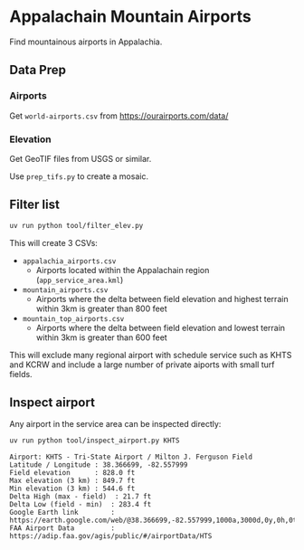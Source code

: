 # Appalachain Mountain Airports

Find mountainous airports in Appalachia.

## Data Prep

### Airports

Get `world-airports.csv` from https://ourairports.com/data/

### Elevation

Get GeoTIF files from USGS or similar.

Use `prep_tifs.py` to create a mosaic.

## Filter list

```sh
uv run python tool/filter_elev.py
```

This will create 3 CSVs:

- `appalachia_airports.csv`
  - Airports located within the Appalachain region (`app_service_area.kml`)
- `mountain_airports.csv`
  - Airports where the delta between field elevation and highest terrain within 3km is greater than 800 feet
- `mountain_top_airports.csv`
  - Airports where the delta between field elevation and lowest terrain within 3km is greater than 600 feet

This will exclude many regional airport with schedule service such as KHTS and KCRW and include a large number
of private aiports with small turf fields.

## Inspect airport

Any airport in the service area can be inspected directly:

```sh
uv run python tool/inspect_airport.py KHTS
```

```text
Airport: KHTS - Tri-State Airport / Milton J. Ferguson Field
Latitude / Longitude : 38.366699, -82.557999
Field elevation      : 828.0 ft
Max elevation (3 km) : 849.7 ft
Min elevation (3 km) : 544.6 ft
Delta High (max - field)  : 21.7 ft
Delta Low (field - min)  : 283.4 ft
Google Earth link        : https://earth.google.com/web/@38.366699,-82.557999,1000a,3000d,0y,0h,0t,0r
FAA Airport Data         : https://adip.faa.gov/agis/public/#/airportData/HTS
```
